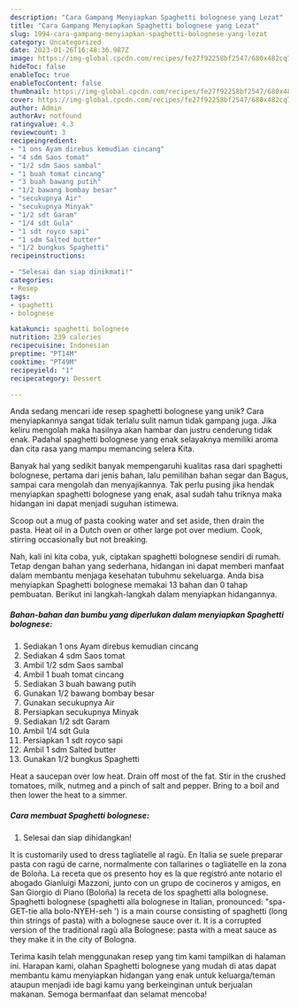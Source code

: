 ```yaml
---
description: "Cara Gampang Menyiapkan Spaghetti bolognese yang Lezat"
title: "Cara Gampang Menyiapkan Spaghetti bolognese yang Lezat"
slug: 1994-cara-gampang-menyiapkan-spaghetti-bolognese-yang-lezat
category: Uncategorized
date: 2023-01-26T16:48:36.987Z
image: https://img-global.cpcdn.com/recipes/fe27f92258bf2547/680x482cq70/spaghetti-bolognese-foto-resep-utama.jpg
hideToc: false
enableToc: true
enableTocContent: false
thumbnail: https://img-global.cpcdn.com/recipes/fe27f92258bf2547/680x482cq70/spaghetti-bolognese-foto-resep-utama.jpg
cover: https://img-global.cpcdn.com/recipes/fe27f92258bf2547/680x482cq70/spaghetti-bolognese-foto-resep-utama.jpg
author: Admin
authorAv: notfound
ratingvalue: 4.3
reviewcount: 3
recipeingredient:
- "1 ons Ayam direbus kemudian cincang"
- "4 sdm Saos tomat"
- "1/2 sdm Saos sambal"
- "1 buah tomat cincang"
- "3 buah bawang putih"
- "1/2 bawang bombay besar"
- "secukupnya Air"
- "secukupnya Minyak"
- "1/2 sdt Garam"
- "1/4 sdt Gula"
- "1 sdt royco sapi"
- "1 sdm Salted butter"
- "1/2 bungkus Spaghetti"
recipeinstructions:

- "Selesai dan siap dinikmati!"
categories:
- Resep
tags:
- spaghetti
- bolognese

katakunci: spaghetti bolognese 
nutrition: 239 calories
recipecuisine: Indonesian
preptime: "PT14M"
cooktime: "PT49M"
recipeyield: "1"
recipecategory: Dessert

---
```





Anda sedang mencari ide resep spaghetti bolognese yang unik? Cara menyiapkannya sangat tidak terlalu sulit namun tidak gampang juga. Jika keliru mengolah maka hasilnya akan hambar dan justru cenderung tidak enak. Padahal spaghetti bolognese yang enak selayaknya memiliki aroma dan cita rasa yang mampu memancing selera Kita.





Banyak hal yang sedikit banyak mempengaruhi kualitas rasa dari spaghetti bolognese, pertama dari jenis bahan, lalu pemilihan bahan segar dan Bagus, sampai cara mengolah dan menyajikannya. Tak perlu pusing jika hendak menyiapkan spaghetti bolognese yang enak,      asal sudah tahu triknya maka hidangan ini dapat menjadi suguhan istimewa.














Scoop out a mug of pasta cooking water and set aside, then drain the pasta. Heat oil in a Dutch oven or other large pot over medium. Cook, stirring occasionally but not breaking.






Nah, kali ini kita coba, yuk, ciptakan spaghetti bolognese sendiri di rumah. Tetap dengan bahan yang sederhana, hidangan ini dapat memberi manfaat dalam membantu menjaga kesehatan tubuhmu sekeluarga. Anda bisa menyiapkan Spaghetti bolognese memakai 13 bahan dan 0 tahap pembuatan. Berikut ini langkah-langkah dalam menyiapkan hidangannya.

<!--inarticleads1-->

##### Bahan-bahan dan bumbu yang diperlukan dalam menyiapkan Spaghetti bolognese:

1. Sediakan 1 ons Ayam direbus kemudian cincang
1. Sediakan 4 sdm Saos tomat
1. Ambil 1/2 sdm Saos sambal
1. Ambil 1 buah tomat cincang
1. Sediakan 3 buah bawang putih
1. Gunakan 1/2 bawang bombay besar
1. Gunakan secukupnya Air
1. Persiapkan secukupnya Minyak
1. Sediakan 1/2 sdt Garam
1. Ambil 1/4 sdt Gula
1. Persiapkan 1 sdt royco sapi
1. Ambil 1 sdm Salted butter
1. Gunakan 1/2 bungkus Spaghetti


Heat a saucepan over low heat. Drain off most of the fat. Stir in the crushed tomatoes, milk, nutmeg and a pinch of salt and pepper. Bring to a boil and then lower the heat to a simmer. 

<!--inarticleads2-->

##### Cara membuat Spaghetti bolognese:


1. Selesai dan siap dihidangkan!

It is customarily used to dress tagliatelle al ragù. En Italia se suele preparar pasta con ragú de carne, normalmente con tallarines o tagliatelle en la zona de Boloña. La receta que os presento hoy es la que registró ante notario el abogado Gianluigi Mazzoni, junto con un grupo de cocineros y amigos, en San Giorgio di Piano (Boloña) la receta de los spaghetti alla bolognese. Spaghetti bolognese (spaghetti alla bolognese in Italian, pronounced: &#34;spa-GET-tie alla bolo-NYEH-seh &#39;) is a main course consisting of spaghetti (long thin strings of pasta) with a bolognese sauce over it. It is a corrupted version of the traditional ragù alla Bolognese: pasta with a meat sauce as they make it in the city of Bologna. 

Terima kasih telah menggunakan resep yang tim kami tampilkan di halaman ini. Harapan kami, olahan Spaghetti bolognese yang mudah di atas dapat membantu kamu menyiapkan hidangan yang enak untuk keluarga/teman ataupun menjadi ide bagi kamu yang berkeinginan untuk berjualan makanan. Semoga bermanfaat dan selamat mencoba!
